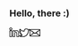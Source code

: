 ### Hello, there :)

  <a href="https://in.linkedin.com/in/iara">
    <img align="left" alt="Linkedin" width="17px" src="https://github.com/iaraoliveira/iaraoliveira/blob/master/assets/linkedin.svg" />
  </a>
  <a href="https://twitter.com/whoisiara_">
    <img align="left" alt="Twitter" width="19px" src="https://github.com/iaraoliveira/iaraoliveira/blob/master/assets/twitter.svg" />
  </a>
  <a href="mailto:iara99oliveira@gmail.com">
    <img align="left" alt="Gmail" width="19px" src="https://github.com/iaraoliveira/iaraoliveira/blob/master/assets/email.svg" />
  </a>
